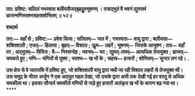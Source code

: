 **तत: प्रविष्ट: सलिलं नभस्वता** **बलीयसैजद्बृहदूॢमभूषणम् ।** **तत्राद्भुतं वै भवनं द्युमत्तमं** **भ्राजन्मणिस्तश्भसहस्रशोभितम् ॥ ५२॥** 

**शब्दार्थ** 

**तत:—** **वहाँ से** **; प्रविष्ट:—** **प्रवेश किया** **; सलिलम्—** **जल में** **; नभस्वता—** **वायु द्वारा** **; बलीयसा—** **शक्तिशाली** **; एजत्—** **हिलाया** **;** **बृहत्—** **विशाल** **; ऊॢम—** **लहरें** **; भूषणम्—** **जिसके आभूषण** **; तत्र—** **वहाँ पर** **; अद्भुतम्—** **विचित्र** **; वै—** **निस्सन्देह** **; भवनम्—** **घर** **;** **द्युमत्-तमम्—** **अत्यधिक तेजयुक्त** **; भ्राजत्—** **चमकते हुए** **; मणि—** **मणियों से युक्त** **; स्तश्भ—** **ख भों के** **; सहस्र—** **हजारों** **;** **शोभितम्—** **सुन्दर लग रहे।** **.** 

**उस क्षेत्र से वे जलराशि में प्रविष्ट हुए, जो शक्तिशाली वायु द्वारा मथी जा रही विशाल लहरों** **से तेजयुक्त थी। उस समुद्र के भीतर अर्जुन ने एक अद्भुत महल देखा, जो उसके द्वारा अभी तक** **देखी गई हर वस्तु से अधिक चमकीला था। इसका सौन्दर्य चमकीले मणियों से जड़े हुए हजारों** **अलंकृत ख भों के कारण बढ़ गया था।** **** 